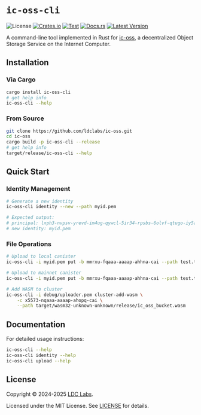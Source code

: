# `ic-oss-cli`
![License](https://img.shields.io/crates/l/ic-oss-cli.svg)
[![Crates.io](https://img.shields.io/crates/d/ic-oss-cli.svg)](https://crates.io/crates/ic-oss-cli)
[![Test](https://github.com/ldclabs/ic-oss/actions/workflows/test.yml/badge.svg)](https://github.com/ldclabs/ic-oss/actions/workflows/test.yml)
[![Docs.rs](https://img.shields.io/docsrs/ic-oss-cli?label=docs.rs)](https://docs.rs/ic-oss-cli)
[![Latest Version](https://img.shields.io/crates/v/ic-oss-cli.svg)](https://crates.io/crates/ic-oss-cli)

A command-line tool implemented in Rust for [ic-oss](https://github.com/ldclabs/ic-oss), a decentralized Object Storage Service on the Internet Computer.

## Installation

### Via Cargo
```sh
cargo install ic-oss-cli
# get help info
ic-oss-cli --help
```

### From Source
```sh
git clone https://github.com/ldclabs/ic-oss.git
cd ic-oss
cargo build -p ic-oss-cli --release
# get help info
target/release/ic-oss-cli --help
```

## Quick Start

### Identity Management
```sh
# Generate a new identity
ic-oss-cli identity --new --path myid.pem

# Expected output:
# principal: lxph3-nvpsv-yrevd-im4ug-qywcl-5ir34-rpsbs-6olvf-qtugo-iy5ai-jqe
# new identity: myid.pem
```

### File Operations
```sh
# Upload to local canister
ic-oss-cli -i myid.pem put -b mmrxu-fqaaa-aaaap-ahhna-cai --path test.tar.gz

# Upload to mainnet canister
ic-oss-cli -i myid.pem put -b mmrxu-fqaaa-aaaap-ahhna-cai --path test.tar.gz --ic

# Add WASM to cluster
ic-oss-cli -i debug/uploader.pem cluster-add-wasm \
    -c x5573-nqaaa-aaaap-ahopq-cai \
    --path target/wasm32-unknown-unknown/release/ic_oss_bucket.wasm
```

## Documentation
For detailed usage instructions:
```sh
ic-oss-cli --help
ic-oss-cli identity --help
ic-oss-cli upload --help
```

## License

Copyright © 2024-2025 [LDC Labs](https://github.com/ldclabs).

Licensed under the MIT License. See [LICENSE](../../LICENSE-MIT) for details.